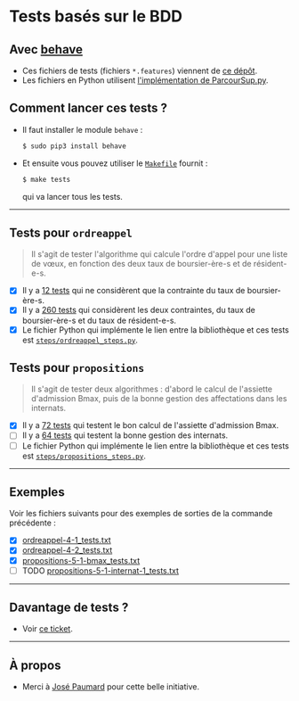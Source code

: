 # Tests basés sur le BDD
## Avec [behave](https://behave.readthedocs.io/)

- Ces fichiers de tests (fichiers `*.features`) viennent de [ce dépôt](https://github.com/JosePaumard/tests-pour-parcoursup).
- Les fichiers en Python utilisent [l'implémentation de ParcourSup.py](../parcoursup).

## Comment lancer ces tests ?
- Il faut installer le module `behave` :
  ```bash
  $ sudo pip3 install behave
  ```
- Et ensuite vous pouvez utiliser le [`Makefile`](Makefile) fournit :
  ```bash
  $ make tests
  ```
  qui va lancer tous les tests.

----

## Tests pour `ordreappel`
> Il s'agit de tester l'algorithme qui calcule l'ordre d'appel pour une liste de vœux, en fonction des deux taux de boursier-ère-s et de résident-e-s.

- [x] Il y a [12 tests](ordreappel-4-1.feature) qui ne considèrent que la contrainte du taux de boursier-ère-s.
- [x] Il y a [260 tests](ordreappel-4-2.feature) qui considèrent les deux contraintes, du taux de boursier-ère-s et du taux de résident-e-s.
- [x] Le fichier Python qui implémente le lien entre la bibliothèque et ces tests est [`steps/ordreappel_steps.py`](steps/ordreappel_steps.py).

## Tests pour `propositions`
> Il s'agit de tester deux algorithmes : d'abord le calcul de l'assiette d'admission Bmax, puis de la bonne gestion des affectations dans les internats.

- [x] Il y a [72 tests](propositions-5-1-bmax.feature) qui testent le bon calcul de l'assiette d'admission Bmax.
- [ ] Il y a [64 tests](ordreappel-4-2.feature) qui testent la bonne gestion des internats.
- [ ] Le fichier Python qui implémente le lien entre la bibliothèque et ces tests est [`steps/propositions_steps.py`](steps/propositions_steps.py).

----

## Exemples
Voir les fichiers suivants pour des exemples de sorties de la commande précédente :

- [x] [ordreappel-4-1_tests.txt](../logs/ordreappel-4-1_tests.txt)
- [x] [ordreappel-4-2_tests.txt](../logs/ordreappel-4-2_tests.txt)
- [x] [propositions-5-1-bmax_tests.txt](../logs/propositions-5-1-bmax_tests.txt)
- [ ] TODO [propositions-5-1-internat-1_tests.txt](../logs/propositions-5-1-internat-1_tests.txt)

----

## Davantage de tests ?
- Voir [ce ticket](https://github.com/Naereen/ParcourSup.py/issues/3).

----

## À propos
- Merci à [José Paumard](https://github.com/JosePaumard/) pour cette belle initiative.
